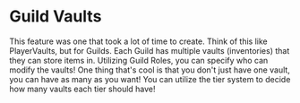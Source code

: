 # Guild Vaults

This feature was one that took a lot of time to create. Think of this like PlayerVaults, but for Guilds. Each Guild has multiple vaults \(inventories\) that they can store items in. Utilizing Guild Roles, you can specify who can modify the vaults! One thing that's cool is that you don't just have one vault, you can have as many as you want! You can utilize the tier system to decide how many vaults each tier should have!

